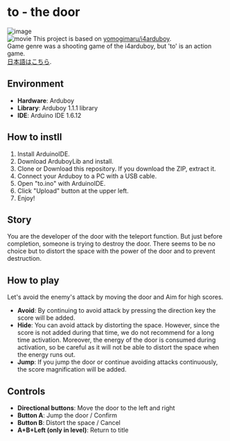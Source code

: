 # to - the door
![image](https://github.com/waday/to/blob/master/sample/image.png)  
![movie](https://github.com/waday/to/blob/master/sample/movie.gif)
This project is based on [yomogimaru/i4arduboy](https://github.com/yomogimaru/i4arduboy).  
Game genre was a shooting game of the i4arduboy, but 'to' is an action game.  
[日本語はこちら](https://github.com/waday/to/blob/master/README_ja.md).

## Environment
- **Hardware**: Arduboy
- **Library**: Arduboy 1.1.1 library
- **IDE**: Arduino IDE 1.6.12

## How to instll
1. Install ArduinoIDE.
2. Download ArduboyLib and install.
3. Clone or Download this repository. If you download the ZIP, extract it.
4. Connect your Arduboy to a PC with a USB cable.
5. Open "to.ino" with ArduinoIDE.
6. Click "Upload" button at the upper left.
7. Enjoy!

## Story
You are the developer of the door with the teleport function. But just before completion, someone is trying to destroy the door. There seems to be no choice but to distort the space with the power of the door and to prevent destruction.

## How to play
Let's avoid the enemy's attack by moving the door and Aim for high scores.

- **Avoid**: By continuing to avoid attack by pressing the direction key the score will be added.
- **Hide**: You can avoid attack by distorting the space. However, since the score is not added during that time, we do not recommend for a long time activation. Moreover, the energy of the door is consumed during activation, so be careful as it will not be able to distort the space when the energy runs out.
- **Jump**: If you jump the door or continue avoiding attacks continuously, the score magnification will be added.

## Controls
 + **Directional buttons**: Move the door to the left and right
 + **Button A**: Jump the door / Confirm
 + **Button B**: Distort the space / Cancel
 + **A+B+Left (only in level)**: Return to title

